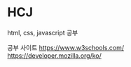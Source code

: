 # HCJ
html, css, javascript 공부

공부 사이트
https://www.w3schools.com/<br>
https://developer.mozilla.org/ko/
